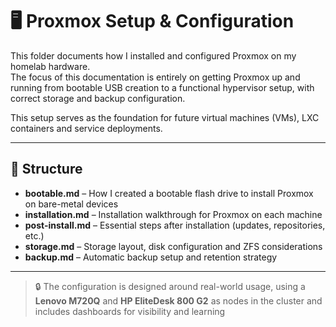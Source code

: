 # 🖥️ Proxmox Setup & Configuration

This folder documents how I installed and configured Proxmox on my homelab hardware.  
The focus of this documentation is entirely on getting Proxmox up and running from bootable USB creation to a functional hypervisor setup, with correct storage and backup configuration.

This setup serves as the foundation for future virtual machines (VMs), LXC containers and service deployments.

---

## 📁 Structure

- **bootable.md** – How I created a bootable flash drive to install Proxmox on bare-metal devices
- **installation.md** – Installation walkthrough for Proxmox on each machine
- **post-install.md** – Essential steps after installation (updates, repositories, etc.)
- **storage.md** – Storage layout, disk configuration and ZFS considerations
- **backup.md** – Automatic backup setup and retention strategy

---

> 🔒 The configuration is designed around real-world usage, using a **Lenovo M720Q** and **HP EliteDesk 800 G2** as nodes in the cluster and includes dashboards for visibility and learning
